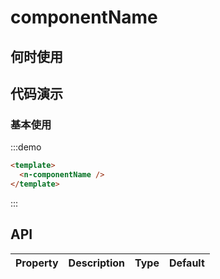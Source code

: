 
# componentName 


## 何时使用


##  代码演示

### 基本使用

:::demo
```html
<template>
  <n-componentName />
</template>
```
:::

## API

| Property | Description | Type | Default |
| :--- | :--- | :--- | :--- |


